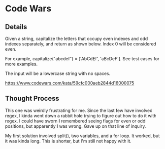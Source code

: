 # Code Wars

## Details

Given a string, capitalize the letters that occupy even indexes and odd indexes separately, and return as shown below. Index 0 will be considered even.

For example, capitalize("abcdef") = ['AbCdEf', 'aBcDeF']. See test cases for more examples.

The input will be a lowercase string with no spaces.

https://www.codewars.com/kata/59cfc000aeb2844d16000075

## Thought Process

This one was weirdly frustrating for me. Since the last few have involved regex, I kinda went down a rabbit hole trying to figure out how to do it with regex. I could have sworn I remembered seeing flags for even or odd positions, but apparently I was wrong. Gave up on that line of inquiry.

My first solution involved split(), two variables, and a for loop. It worked, but it was kinda long. This is shorter, but I'm still not happy with it. 
